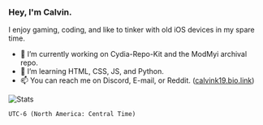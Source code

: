 ### Hey, I'm Calvin.
I enjoy gaming, coding, and like to tinker with old iOS devices in my spare time.

- 🔭 I’m currently working on Cydia-Repo-Kit and the ModMyi archival repo.
- 🌱 I’m learning HTML, CSS, JS, and Python.<!--- 👯 I’m looking to collaborate on ...- 🤔 I’m looking for help with ... - 💬 Ask me about old iOS -->
- 📫 You can reach me on Discord, E-mail, or Reddit. ([calvink19.bio.link](https://calvink19.bio.link))
<!--

![Discord](https://discord.c99.nl/widget/theme-1/1012513412594536528.png)
![Top Langs](https://github-readme-stats.vercel.app/api/top-langs/?username=calvink19&layout=compact&theme=github_dark)
[![Skills](https://skillicons.dev/icons?i=html,css,js,jquery,python,linux,vscode&theme=dark)](https://skillicons.dev)

**calvink19/calvink19** is a ✨ _special_ ✨ repository because its `README.md` (this file) appears on your GitHub profile.
Here are some ideas to get you started:
- 🔭 I’m currently working on ...
- 🌱 I’m currently learning ...
- 👯 I’m looking to collaborate on ...
- 🤔 I’m looking for help with ...
- 💬 Ask me about ...
- 📫 How to reach me: ...
- 😄 Pronouns: ...
- ⚡ Fun fact: ...
-->
<!--- [![my stats!](https://github-readme-stats.vercel.app/api?username=calvink19&show_icons=true&theme=github_dark)](https://github.com/anuraghazra/github-readme-stats) !--->

![Stats](https://github-readme-stats.vercel.app/api?username=calvink19&show_icons=true&rank_icon=github&theme=transparent)

`UTC-6 (North America: Central Time)`
